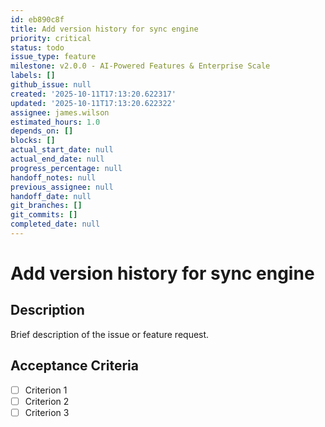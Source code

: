 ```yaml
---
id: eb890c8f
title: Add version history for sync engine
priority: critical
status: todo
issue_type: feature
milestone: v2.0.0 - AI-Powered Features & Enterprise Scale
labels: []
github_issue: null
created: '2025-10-11T17:13:20.622317'
updated: '2025-10-11T17:13:20.622322'
assignee: james.wilson
estimated_hours: 1.0
depends_on: []
blocks: []
actual_start_date: null
actual_end_date: null
progress_percentage: null
handoff_notes: null
previous_assignee: null
handoff_date: null
git_branches: []
git_commits: []
completed_date: null
---
```


# Add version history for sync engine

## Description

Brief description of the issue or feature request.

## Acceptance Criteria

- [ ] Criterion 1
- [ ] Criterion 2
- [ ] Criterion 3